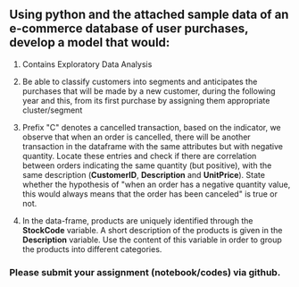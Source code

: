 ## Using python and the attached sample data of an e-commerce database of user purchases, develop a model that would:

1. Contains Exploratory Data Analysis 
   
2. Be able to classify customers into segments and anticipates the purchases that will be made by a new customer, during the following year and this, from its first purchase by assigning them appropriate cluster/segment 
   
3. Prefix "C" denotes a cancelled transaction, based on the indicator, we observe that when an order is cancelled, there will be another transaction in the dataframe with the same attributes but with negative quantity. Locate these entries and check if there are correlation between orders indicating the same quantity (but positive), with the same description (**CustomerID**, **Description** and **UnitPrice**). State whether the hypothesis of "when an order has a negative quantity value, this would always means that the order has been canceled" is true or not.
   
4. In the data-frame, products are uniquely identified through the **StockCode** variable. A short description of the products is given in the **Description** variable. Use the content of this variable in order to group the products into different categories.

### Please submit your assignment (notebook/codes) via github.
